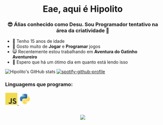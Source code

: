 <h1 align="center">Eae, aqui é Hipolito</h1>
<h3 align="center">😎 Álias conhecido como Desu. Sou Programador tentativo na área da criatividade 🧠</h3>

- 🧐 Tenho 15 anos de idade
- 👾 Gosto muito de **Jogar** e **Programar** jogos
- 😺 Recentemente estou trabalhando em **Aventura do Gatinho Aventureiro**
- 🎇 Espero que há um ótimo dia em quanto está lendo isso

![Hipolito's GitHub stats](https://github-readme-stats.vercel.app/api?username=vinihipolito&theme=prussian&show_icons=true)
[![spotify-github-profile](https://spotify-github-profile.vercel.app/api/view?uid=31wgpty744qu5dhi7n7e6vsfoijq&cover_image=false&theme=default&show_offline=false&background_color=172f45&interchange=true&bar_color=a0cdf4&bar_color_cover=false)](https://spotify-github-profile.vercel.app/api/view?uid=31wgpty744qu5dhi7n7e6vsfoijq&redirect=true)

<h3 align="left">Linguagems que programo:</h3>
<p align="left"> <a href="https://developer.mozilla.org/en-US/docs/Web/JavaScript" target="_blank" rel="noreferrer"> <img src="https://raw.githubusercontent.com/devicons/devicon/master/icons/javascript/javascript-original.svg" alt="javascript" width="40" height="40"/> </a> <a href="https://www.python.org" target="_blank" rel="noreferrer"> <img src="https://raw.githubusercontent.com/devicons/devicon/master/icons/python/python-original.svg" alt="python" width="40" height="40"/> </a> </p>
  
##

<div align="center">
  <img src="https://images-wixmp-ed30a86b8c4ca887773594c2.wixmp.com/f/0a28c80e-ff6f-49cc-a64a-2104b63277fb/df5ng67-246a4fb9-a11b-47a2-919f-3c06ff141a9c.gif?token=eyJ0eXAiOiJKV1QiLCJhbGciOiJIUzI1NiJ9.eyJzdWIiOiJ1cm46YXBwOjdlMGQxODg5ODIyNjQzNzNhNWYwZDQxNWVhMGQyNmUwIiwiaXNzIjoidXJuOmFwcDo3ZTBkMTg4OTgyMjY0MzczYTVmMGQ0MTVlYTBkMjZlMCIsIm9iaiI6W1t7InBhdGgiOiJcL2ZcLzBhMjhjODBlLWZmNmYtNDljYy1hNjRhLTIxMDRiNjMyNzdmYlwvZGY1bmc2Ny0yNDZhNGZiOS1hMTFiLTQ3YTItOTE5Zi0zYzA2ZmYxNDFhOWMuZ2lmIn1dXSwiYXVkIjpbInVybjpzZXJ2aWNlOmZpbGUuZG93bmxvYWQiXX0.9NUgwkfhciRJS3ct-hg9MnZrpq8BRWFlXLAuoBKXavA" width="1000px">  
  
</div>
